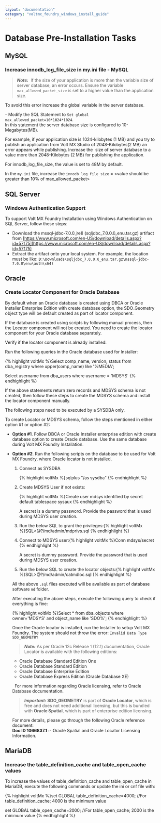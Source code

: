 ```yaml
---
layout: "documentation"
category: "voltmx_foundry_windows_install_guide"
---
```

                         


Database Pre-Installation Tasks
===============================

MySQL
-----

### Increase innodb\_log\_file\_size in my.ini file - MySQL

> **_Note:_**  If the size of your application is more than the variable size of server database, an error occurs. Ensure the variable `max_allowed_packet_size` is set to a higher value than the application size.  
  
To avoid this error increase the global variable in the server database.  
  
\- Modify the SQL Statement to `Set global max_allowed_packet=10*1024*1024`.  
In this statement the server database size is configured to 10-Megabytes(MB).  
  
For example, if your application size is 1024-kilobytes (1 MB) and you try to publish an application from Volt MX Studio of 2048-Kilobytes(2 MB) an error appears while publishing. Increase the  size of server database to a value more than 2048-Kilobytes (2 MB) for publishing the application.

For innodb\_log\_file\_size, the value is set to 48M by default.

In the `my.ini` file, increase the `innodb_log_file_size` = <value should be greater than 10% of max\_allowed\_packet>

SQL Server
----------

### Windows Authentication Support

To support Volt MX Foundry Installation using Windows Authentication on SQL Server, follow these steps:

*   Download the mssql-jdbc-7.0.0.jre8 (sqljdbc\_7.0.0.0\_enu.tar.gz) artifact from [https://www.microsoft.com/en-US/download/details.aspx?id=57175](https://www.microsoft.com/en-US/download/details.aspx?id=57175)
*   Extract the artifact onto your local system. For example, the location must be like: `D:\Downloads\sqljdbc_7.0.0.0_enu.tar.gz\mssql-jdbc-7.0.0\enu\auth\x64)`

Oracle
------

### Create Locator Component for Oracle Database

By default when an Oracle database is created using DBCA or Oracle Installer Enterprise Edition with create database option, the SDO\_Geometry object type will be default created as part of locator component.

If the database is created using scripts by following manual process, then the Locator component will not be created. You need to create the locator component for your Oracle database separately.

Verify if the locator component is already installed.

Run the following queries in the Oracle database used for Installer:

{% highlight voltMx %}Select comp_name, version, status from dba_registry where upper(comp_name) like '%MEDIA';

Select username from dba_users where username = 'MDSYS'
{% endhighlight %}

If the above statements return zero records and MDSYS schema is not created, then follow these steps to create the MDSYS schema and install the locator component manually.

The following steps need to be executed by a SYSDBA only.

To create Locator or MDSYS schema, follow the steps mentioned in either option #1 or option #2:

*   **Option #1**. Follow DBCA or Oracle Installer enterprise edition with create database option to create Oracle database. Use the same database during Volt MX Foundry Installation.
*   **Option #2**. Run the following scripts on the database to be used for Volt MX Foundry, where Oracle locator is not installed.
    
    1.  Connect as SYSDBA
        
        {% highlight voltMx %}sqlplus "/as sysdba"
        {% endhighlight %}
    2.  Create MDSYS User if not exists:
        
        {% highlight voltMx %}Create user mdsys identified by secret default tablespace sysaux
        {% endhighlight %}
        
        A secret is a dummy password. Provide the password that is used during MDSYS user creation.
        
    3.  Run the below SQL to grant the privileges:{% highlight voltMx %}SQL>@?/md/admin/mdprivs.sql
        {% endhighlight %}
    4.  Connect to MDSYS user:{% highlight voltMx %}Conn mdsys/secret
        {% endhighlight %}
        
        A secret is dummy password. Provide the password that is used during MDSYS user creation.
        
    5.  Run the below SQL to create the locator objects:{% highlight voltMx %}SQL>@?/md/admin/catmdloc.sql
        {% endhighlight %}
    
    All the above `.sql` files executed will be available as part of database software `md` folder.
    
    After executing the above steps, execute the following query to check if everything is fine:
    
    {% highlight voltMx %}Select * from dba_objects where owner='MDSYS' and object_name like 'SDO%';
    {% endhighlight %}
    
    Once the Oracle locator is installed, run the Installer to setup Volt MX Foundry. The system should not throw the error: `Invalid Data Type SDO_GEOMETRY`
    
    > **_Note:_** As per Oracle 12c Release 1 (12.1) documentation, Oracle Locator is available with the following editions:
    
    *   Oracle Database Standard Edition One
    *   Oracle Database Standard Edition
    *   Oracle Database Enterprise Edition
    *   Oracle Database Express Edition (Oracle Database XE)
    
      For more information regarding Oracle licensing, refer to Oracle Database documentation.
    
    > **_Important:_** **SDO\_GEOMETRY** is part of **Oracle Locator**, which is free and does not need additional licensing, but this is bundled with **Oracle Spatial**, which is part of enterprise edition licensing.  
      
    For more details, please go through the following Oracle reference document:  
    **Doc ID 1066837.1** :- Oracle Spatial and Oracle Locator Licensing Information.
    

<h2 id="maria-db">MariaDB</h2>


### Increase the table\_definition\_cache and table\_open\_cache values

To increase the values of table\_definition\_cache and table\_open\_cache in MariaDB, execute the following commands or update the ini or cnf file with:

{% highlight voltMx %}set GLOBAL table_definition_cache=4000;
//For table_definition_cache; 4000 is the minimum value  
  
set GLOBAL table_open_cache=2000; //For table_open_cache; 2000 is the minimum value
{% endhighlight %}
